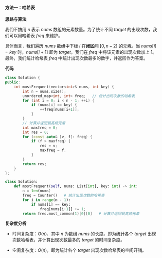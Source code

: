 #### 方法一：哈希表

**思路与算法**

我们不妨用 $n$ 表示 $\textit{nums}$ 数组的元素数量。为了统计不同 $\textit{target}$ 的出现次数，我们可以用哈希表 $\textit{freq}$ 来维护。

具体而言，我们遍历 $\textit{nums}$ 数组中下标 $i$ 在**闭区间** $[0, n - 2]$ 的元素。当 $\textit{nums}[i] = \textit{key}$ 时，$\textit{nums}[i + 1]$ 即为 $\textit{target}$，我们在 $\textit{freq}$ 中将该元素的出现次数加上 $1$。最终，我们统计哈希表 $\textit{freq}$ 中统计出现次数最多的数字，并返回作为答案。


**代码**

```C++ [sol1-C++]
class Solution {
public:
    int mostFrequent(vector<int>& nums, int key) {
        int n = nums.size();
        unordered_map<int, int> freq;   // 统计出现次数的哈希表
        for (int i = 0; i < n - 1; ++i) {
            if (nums[i] == key) {
                ++freq[nums[i+1]];
            }
        }
        // 计算并返回最高频元素
        int maxfreq = 0;
        int res = 0;
        for (const auto& [v, f]: freq) {
            if (f > maxfreq) {
                res = v; 
                maxfreq = f;
            }
        }
        return res;
    }
};
```


```Python [sol1-Python3]
class Solution:
    def mostFrequent(self, nums: List[int], key: int) -> int:
        n = len(nums)
        freq = Counter()   # 统计出现次数的哈希表
        for i in range(n - 1):
            if nums[i] == key:
                freq[nums[i+1]] += 1;
        return freq.most_common(1)[0][0]   # 计算并返回最高频元素
```


**复杂度分析**

- 时间复杂度：$O(n)$，其中 $n$ 为数组 $\textit{nums}$ 的长度。即为统计各个 $\textit{target}$ 出现次数哈希表，并计算出现次数最多的 $\textit{target}$ 的时间复杂度。

- 空间复杂度：$O(n)$，即为统计各个 $\textit{target}$ 出现次数哈希表的空间开销。